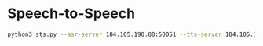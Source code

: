 # Speech-to-Speech

```bash
python3 sts.py --asr-server 184.105.190.88:50051 --tts-server 184.105.190.88:50052 --language-code en-US --input-device 1 --output-device 2 --output output.wav --stream
```